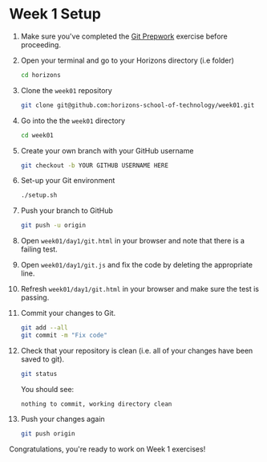 # Week 1 Setup


1. Make sure you've completed the [Git Prepwork](https://github.com/horizons-school-of-technology/git-prepwork) exercise before proceeding.
1. Open your terminal and go to your Horizons directory (i.e folder)

    ```bash
    cd horizons
    ```

1. Clone the `week01` repository

    ```bash
    git clone git@github.com:horizons-school-of-technology/week01.git
    ```

1. Go into the the `week01` directory

    ```bash
    cd week01
    ```

1. Create your own branch with your GitHub username

    ```bash
    git checkout -b YOUR GITHUB USERNAME HERE
    ```


1. Set-up your Git environment

    ```bash
    ./setup.sh
    ```

1. Push your branch to GitHub

    ```bash
    git push -u origin
    ```

1. Open `week01/day1/git.html` in your browser and note that there is a failing test.

1. Open `week01/day1/git.js` and fix the code by deleting the appropriate line.

1. Refresh `week01/day1/git.html` in your browser and make sure the test is passing.

1. Commit your changes to Git.

    ```bash
    git add --all
    git commit -m "Fix code"
    ```

1. Check that your repository is clean (i.e. all of your changes have been saved to git).

    ```bash
    git status
    ```

    You should see:

    ```
    nothing to commit, working directory clean
    ```

1. Push your changes again

    ```bash
    git push origin
    ```

Congratulations, you're ready to work on Week 1 exercises!
